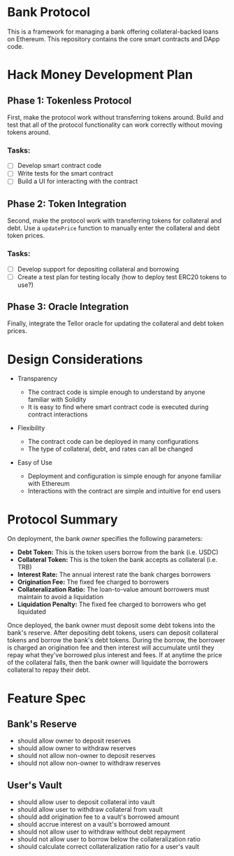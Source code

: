 # Bank Protocol
This is a framework for managing a bank offering collateral-backed loans on Ethereum. This repository contains the core smart contracts and DApp code.

# Hack Money Development Plan
## Phase 1: Tokenless Protocol
First, make the protocol work without transferring tokens around. Build and test that all of the protocol functionality can work correctly without moving tokens around.

### Tasks:
- [ ] Develop smart contract code
- [ ] Write tests for the smart contract
- [ ] Build a UI for interacting with the contract

## Phase 2: Token Integration
Second, make the protocol work with transferring tokens for collateral and debt. Use a `updatePrice` function to manually enter the collateral and debt token prices.

### Tasks:
- [ ] Develop support for depositing collateral and borrowing
- [ ] Create a test plan for testing locally (how to deploy test ERC20 tokens to use?)

## Phase 3: Oracle Integration
Finally, integrate the Tellor oracle for updating the collateral and debt token prices.

# Design Considerations

- Transparency
  - The contract code is simple enough to understand by anyone familiar with Solidity
  - It is easy to find where smart contract code is executed during contract interactions

- Flexibility
  - The contract code can be deployed in many configurations
  - The type of collateral, debt, and rates can all be changed

- Easy of Use
  - Deployment and configuration is simple enough for anyone familiar with Ethereum
  - Interactions with the contract are simple and intuitive for end users

# Protocol Summary
On deployment, the bank _owner_ specifies the following parameters:

* **Debt Token:** This is the token users borrow from the bank (i.e. USDC)
* **Collateral Token:** This is the token the bank accepts as collateral (i.e. TRB)
* **Interest Rate:** The annual interest rate the bank charges borrowers
* **Origination Fee:** The fixed fee charged to borrowers
* **Collateralization Ratio:** The loan-to-value amount borrowers must maintain to avoid a liquidation
* **Liquidation Penalty:** The fixed fee charged to borrowers who get liquidated

Once deployed, the bank owner must deposit some debt tokens into the bank's reserve. After depositing debt tokens, users can deposit collateral tokens and borrow the bank's debt tokens. During the borrow, the borrower is charged an origination fee and then interest will accumulate until they repay what they've borrowed plus interest and fees. If at anytime the price of the collateral falls, then the bank owner will liquidate the borrowers collateral to repay their debt.

# Feature Spec

## Bank's Reserve
- should allow owner to deposit reserves
- should allow owner to withdraw reserves
- should not allow non-owner to deposit reserves
- should not allow non-owner to withdraw reserves

## User's Vault
- should allow user to deposit collateral into vault
- should allow user to withdraw collateral from vault
- should add origination fee to a vault's borrowed amount
- should accrue interest on a vault's borrowed amount
- should not allow user to withdraw without debt repayment
- should not allow user to borrow below the collateralization ratio
- should calculate correct collateralization ratio for a user's vault
